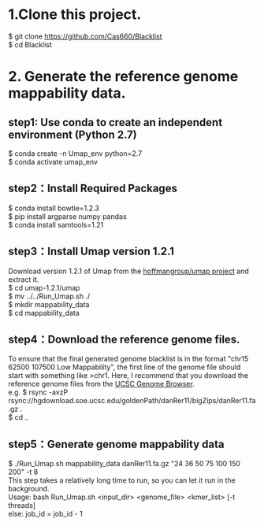 # 1.Clone this project.
$ git clone https://github.com/Cas660/Blacklist <br>
$ cd Blacklist
# 2. Generate the reference genome mappability data.
## step1: Use conda to create an independent environment (Python 2.7)
$ conda create -n Umap_env python=2.7 <br>
$ conda activate umap_env
## step2：Install Required Packages
$ conda install bowtie=1.2.3 <br>
$ pip install argparse numpy pandas <br>
$ conda install samtools=1.21 <br>
## step3：Install Umap version 1.2.1
Download version 1.2.1 of Umap from the [hoffmangroup/umap project](https://github.com/hoffmangroup/umap/tags)  and extract it. <br>
$ cd umap-1.2.1/umap <br>
$ mv ../../Run_Umap.sh ./ <br>
$ mkdir mappability_data<br>
$ cd mappability_data
## step4：Download the reference genome files.
To ensure that the final generated genome blacklist is in the format "chr15 62500 107500 Low Mappability", the first line of the genome file should start with something like >chr1.
Here, I recommend that you download the reference genome files from the [UCSC Genome Browser](https://genome.ucsc.edu/cgi-bin/hgGateway). <br>
e.g. $ rsync -avzP rsync://hgdownload.soe.ucsc.edu/goldenPath/danRer11/bigZips/danRer11.fa.gz . <br>
     $ cd ..
## step5：Generate genome mappability data
$ ./Run_Umap.sh mappability_data danRer11.fa.gz "24 36 50 75 100 150 200" -t 8<br>
This step takes a relatively long time to run, so you can let it run in the background.<br>
Usage: bash Run_Umap.sh <input_dir> <genome_file> <kmer_list> [-t threads]<br>
else:
job_id = job_id - 1
